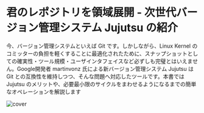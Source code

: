 君のレポジトリを領域展開 - 次世代バージョン管理システム Jujutsu の紹介
==============

今、バージョン管理システムといえば Git です。しかしながら、Linux Kernel のコミッターの負担を軽くすることに最適化されたために、スナップショットとしての確実性・ツール規模・ユーザインタフェイスなど必ずしも完璧とはいえません。Google開発者 martinvonz 氏による新バージョン管理システム Jujutsu は Git との互換性を維持しつつ、そんな問題へ対応したツールです。本書では Jujutsu のメリットや、必要最小限のサイクルをまわせるようになるまでの簡単なオペレーションを解説します


![cover](c1e309aea68960/cover.jpg)

